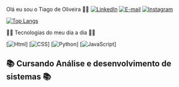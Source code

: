 Olá eu sou o Tiago de Oliveira 👋🏽
[![LinkedIn](	https://img.shields.io/badge/LinkedIn-0077B5?style=for-the-badge&logo=linkedin&logoColor=white)](https://www.linkedin.com/in/tiago-de-oliveira-a92188271/)
[![E-mail](https://img.shields.io/badge/Microsoft_Outlook-0078D4?style=for-the-badge&logo=microsoft-outlook&logoColor=white)](https://mail.google.com/mail/u/0/#inbox)
[![Instagram](https://img.shields.io/badge/Instagram-E4405F?style=for-the-badge&logo=instagram&logoColor=white)](https://www.instagram.com/t.iago_12/)

[![Top Langs](https://github-readme-stats.vercel.app/api/top-langs/?username=devTiagoT&layout=donut-vertical)](https://github.com/tiagool/github-readme-stats)

👨‍💻 Tecnologias do meu dia a dia 👨‍💻

[![Html](	https://img.shields.io/badge/HTML-239120?style=for-the-badge&logo=html5&logoColor=white)]
[![CSS](	https://img.shields.io/badge/CSS-239120?&style=for-the-badge&logo=css3&logoColor=white)]
[![Python](https://img.shields.io/badge/Python-3776AB?style=for-the-badge&logo=python&logoColor=white)]
[![JavaScript](https://img.shields.io/badge/JavaScript-F7DF1E?style=for-the-badge&logo=javascript&logoColor=black)]


## 📚 Cursando Análise e desenvolvimento de sistemas 📚
